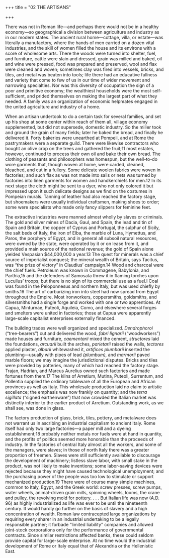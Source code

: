 +++
title = "02 THE ARTISANS"

+++

There was not in Roman life—and perhaps there would not be in a healthy economy—so geographical a division between agriculture and industry as in our modern states. The ancient rural home—cottage, villa, or estate—was literally a manufactory, where the hands of men carried on a dozen vital industries, and the skill of women filled the house and its environs with a score of wholesome arts. There the woods were turned into shelter, fuel, and furniture, cattle were slain and dressed, grain was milled and baked, oil and wine were pressed, food was prepared and preserved, wool and flax were cleaned and woven; sometimes clay was fired into vessels, bricks, and tiles, and metal was beaten into tools; life there had an educative fullness and variety that come to few of us in our time of wider movement and narrowing specialties. Nor was this diversity of occupation the sign of a poor and primitive economy; the wealthiest households were the most self-sufficient, and prided themselves on making the largest part of what they needed. A family was an organization of economic helpmates engaged in the united agriculture and industry of a home.

When an artisan undertook to do a certain task for several families, and set up his shop at some center within reach of them all, village economy supplemented, but did not supersede, domestic industry. So the miller took and ground the grain of many fields; later he baked the bread, and finally he delivered it. Forty bakeries were unearthed at Pompeii, and at Rome the pastrymakers were a separate guild. There were likewise contractors who bought an olive crop on the trees and gathered the fruit;11 most estates, however, continued to process their own oil and bake their own bread. The clothing of peasants and philosophers was homespun, but the well-to-do wore garments that, though woven at home, were carded, cleaned, bleached, and cut in a fullery. Some delicate woolen fabrics were woven in factories; and such flax as was not made into sails or nets was turned by factories into linen garments for women and handkerchiefs for men.12 In its next stage the cloth might be sent to a dyer, who not only colored it but impressed upon it such delicate designs as we find on the costumes in Pompeian murals. Tanning of leather had also reached the factory stage, but shoemakers were usually individual craftsmen, making shoes to order; some were specialists who made only fancy slippers for feminine feet.

The extractive industries were manned almost wholly by slaves or criminals. The gold and silver mines of Dacia, Gaul, and Spain, the lead and tin of Spain and Britain, the copper of Cyprus and Portugal, the sulphur of Sicily, the salt beds of Italy, the iron of Elba, the marble of Luna, Hymettus, and Paros, the porphyry of Egypt, and in general all subsoil natural resources, were owned by the state, were operated by it or on lease from it, and provided a main source of the national revenue; the gold of Spain alone yielded Vespasian $44,000,000 a year.13 The quest for minerals was a chief source of imperialist conquest; the mineral wealth of Britain, says Tacitus, was “the prize of victory” in Claudius’ campaign.14 Wood and charcoal were the chief fuels. Petroleum was known in Commagene, Babylonia, and Parthia,15 and the defenders of Samosata threw it in flaming torches upon Lucullus’ troops; but there is no sign of its commercial use as a fuel.I Coal was found in the Peloponnesus and northern Italy, but was used chiefly by smiths.16 The art of carburizing iron into steel had now spread from Egypt throughout the Empire. Most ironworkers, coppersmiths, goldsmiths, and silversmiths had a single forge and worked with one or two apprentices. At Capua, Minturnae, Puteoli, Aquileia, Como, and elsewhere several forges and smelters were united in factories; those at Capua were apparently large-scale capitalist enterprises externally financed.

The building trades were well organized and specialized. *Dendrophoroi* \(“tree-bearers”\) cut and delivered the wood, *fabri lignarii* \(“woodworkers”\) made houses and furniture, *caementarii* mixed the cement, *structores* laid the foundations, *arcuarii* built the arches, *parietarii* raised the walls, *tectores* applied plaster, *albarii* whitewashed it, *artifices plumbarii* inserted the plumbing—usually with pipes of lead *\(plumbum\),* and *marmorii* paved marble floors; we may imagine the jurisdictional disputes. Bricks and tiles were provided by potteries, many of which had reached the factory stage. Trajan, Hadrian, and Marcus Aurelius owned such factories and made fortunes from them.17 The kilns of Arretium, Mutina, Puteoli, Surrentum, and Pollentia supplied the ordinary tableware of all the European and African provinces as well as Italy. This wholesale production laid no claim to artistic excellence; the emphasis was now frankly on quantity; and the *terra sigillata* \(“signed earthenware”\) that now crowded the Italian market was distinctly inferior to the earlier product of Arretium. Outstanding work, as we shall see, was done in glass.

The factory production of glass, brick, tiles, pottery, and metalware does not warrant us in ascribing an industrial capitalism to ancient Italy. Rome itself had only two large factories—a paper mill and a dyeing establishment;18 probably neither metals nor fuels were at hand in quantity, and the profits of politics seemed more honorable than the proceeds of industry. In the factories of central Italy almost all the workers, and some of the managers, were slaves; in those of north Italy there was a greater proportion of freemen. Slaves were still sufficiently available to discourage the development of machinery; listless slave labor, with small stake in the product, was not likely to make inventions; some labor-saving devices were rejected because they might have caused technological unemployment; and the purchasing power of the people was too low to stimulate or support mechanized production.19 There were of course many simple machines, common to Italy, Egypt, and the Greek world: screw presses, screw pumps, water wheels, animal-driven grain mills, spinning wheels, looms, the crane and pulley, the revolving mold for pottery. . . . But Italian life was now \(A.D. 96\) as highly industrialized as life was ever to be until the nineteenth century. It would hardly go further on the basis of slavery and a high concentration of wealth. Roman law contracepted large organizations by requiring every sharer in an industrial undertaking to be a legally responsible partner; it forbade “limited liability” companies and allowed joint-stock corporations only for the performance of governmental contracts. Since similar restrictions affected banks, these could seldom provide capital for large-scale enterprise. At no time would the industrial development of Rome or Italy equal that of Alexandria or the Hellenistic East.


